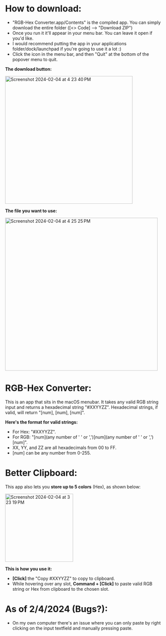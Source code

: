 # How to download:
- "RGB-Hex Converter.app/Contents" is the compiled app. You can simply download the entire folder (\[<> Code] ––> "Download ZIP")
- Once you run it it'll appear in your menu bar. You can leave it open if you'd like.
- I would recommend putting the app in your applications folder/dock/launchpad if you're going to use it a lot :)
- Click the icon in the menu bar, and then "Quit" at the bottom of the popover menu to quit.

**The download button:**

<img width="411" alt="Screenshot 2024-02-04 at 4 23 40 PM" src="https://github.com/alexyzha/RGB-Hex-Converter/assets/122637724/c5bcc7d0-0293-49e8-b118-5f312bb5ca73">

**The file you want to use:**

<img width="492" alt="Screenshot 2024-02-04 at 4 25 25 PM" src="https://github.com/alexyzha/RGB-Hex-Converter/assets/122637724/897609c7-9f03-415b-9409-e00bc0aaf81b">


# RGB-Hex Converter:
This is an app that sits in the macOS menubar. It takes any valid RGB string input and returns a hexadecimal string "#XXYYZZ". Hexadecimal strings, if valid, will return "\[num], \[num], \[num]".

**Here's the format for valid strings:**
- For Hex: "#XXYYZZ".
- For RGB: "\[num](any number of ' ' or ',')\[num](any number of ' ' or ',')\[num]".
- XX, YY, and ZZ are all hexadecimals from 00 to FF.
- \[num] can be any number from 0-255.

# Better Clipboard:

This app also lets you **store up to 5 colors** (Hex), as shown below:

<img width="219" alt="Screenshot 2024-02-04 at 3 23 19 PM" src="https://github.com/alexyzha/RGB-Hex-Converter/assets/122637724/7e795595-b14f-48a6-b174-171b721fcd00">

**This is how you use it:**
- **\[Click]** the "Copy #XXYYZZ" to copy to clipboard.
- While hovering over any slot, **Command + \[Click]** to paste valid RGB string or Hex from clipboard to the chosen slot.

# As of 2/4/2024 (Bugs?):
- On my own computer there's an issue where you can only paste by right clicking on the input textfield and manually pressing paste.
